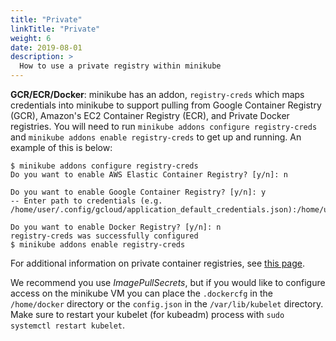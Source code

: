 ```yaml
---
title: "Private"
linkTitle: "Private"
weight: 6
date: 2019-08-01
description: >
  How to use a private registry within minikube
---
```



**GCR/ECR/Docker**: minikube has an addon, `registry-creds` which maps credentials into minikube to support pulling from Google Container Registry (GCR), Amazon's EC2 Container Registry (ECR), and Private Docker registries.  You will need to run `minikube addons configure registry-creds` and `minikube addons enable registry-creds` to get up and running.  An example of this is below:

```shell
$ minikube addons configure registry-creds
Do you want to enable AWS Elastic Container Registry? [y/n]: n

Do you want to enable Google Container Registry? [y/n]: y
-- Enter path to credentials (e.g. /home/user/.config/gcloud/application_default_credentials.json):/home/user/.config/gcloud/application_default_credentials.json

Do you want to enable Docker Registry? [y/n]: n
registry-creds was successfully configured
$ minikube addons enable registry-creds
```

For additional information on private container registries, see [this page](https://kubernetes.io/docs/tasks/configure-pod-container/pull-image-private-registry/).

We recommend you use _ImagePullSecrets_, but if you would like to configure access on the minikube VM you can place the `.dockercfg` in the `/home/docker` directory or the `config.json` in the `/var/lib/kubelet` directory. Make sure to restart your kubelet (for kubeadm) process with `sudo systemctl restart kubelet`.

